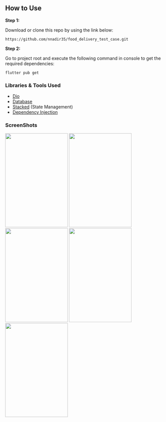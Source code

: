 ## How to Use 

**Step 1:**

Download or clone this repo by using the link below:

```
https://github.com/nnadir35/food_delivery_test_case.git
```

**Step 2:**

Go to project root and execute the following command in console to get the required dependencies: 

```
flutter pub get 
```

### Libraries & Tools Used

* [Dio](https://github.com/flutterchina/dio)
* [Database](https://pub.dev/packages/shared_preferences)
* [Stacked](https://pub.dev/packages/stacked) (State Management)
* [Dependency Injection](https://github.com/fluttercommunity/get_it)

### ScreenShots
<img src="https://drive.google.com/uc?export=view&id=1F6luvfVATjqFk_3mYrNYkOo2gAaQD2aW" width=200 height=300>
<img src=https://drive.google.com/uc?export=view&id=1FcV5KoB2jcIXocHi3OO8OuseBjJJSgsS width=200 height=300">
<img src=https://drive.google.com/uc?export=view&id=1FdELyvgp5j79XnovVicIv_R9oTGB32kP width=200 height=300">
<img src=https://drive.google.com/uc?export=view&id=1FkD3WPDxHa3fyvt_sVozgw_S_xOeABTG width=200 height=300">
<img src=https://drive.google.com/uc?export=view&id=1FktUiKkDbSW65cTgFNpdqHcKDlv8p5ER width=200 height=300">